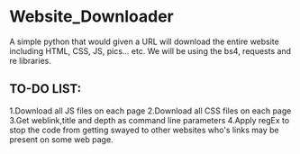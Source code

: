 # Website_Downloader
A simple python that would given a URL will download the entire website including HTML, CSS, JS, pics... etc. We will be using the bs4, requests and re libraries.

## TO-DO LIST:
1.Download all JS files on each page
2.Download all CSS files on each page
3.Get weblink,title and depth as command line parameters
4.Apply regEx to stop the code from getting swayed to other websites who's links may be present on some web page.